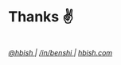 # Thanks ✌️

<br />

<div>
  <a href="https://twitter.com/hbish" target="_blank">
    <i class="fab fa-twitter" /> @hbish
  </a>
  <span> | </span>
  <a href="https://www.linkedin.com/in/benshi/" target="_blank">
    <i class="fab fa-linkedin" /> /in/benshi
  </a>
  <span> | </span>
  <a href="https://hbish.com" target="_blank">
    <i class="fas fa-home" /> hbish.com
  </a>
</div>
